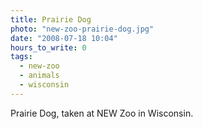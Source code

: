 ```yaml
---
title: Prairie Dog
photo: "new-zoo-prairie-dog.jpg"
date: "2008-07-18 10:04"
hours_to_write: 0
tags: 
  - new-zoo
  - animals
  - wisconsin
---
```


Prairie Dog, taken at NEW Zoo in Wisconsin.

